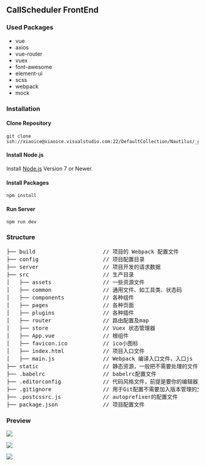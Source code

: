 ## CallScheduler FrontEnd

### Used Packages

- vue
- axios
- vue-router
- vuex
- font-awesome
- element-ui
- scss
- webpack
- mock

### Installation

#### Clone Repository

```shell
git clone ssh://xiaoice@xiaoice.visualstudio.com:22/DefaultCollection/Nautilus/_git/CallSchedulerFrontEnd
```

#### Install Node.js

Install [Node.js](https://nodejs.org/en/) Version 7 or Newer.

#### Install Packages

```
npm install
```

#### Run Server

```
npm run dev
```

### Structure

<pre>
├── build                     // 项目的 Webpack 配置文件
├── config                    // 项目配置目录
├── server                    // 项目开发的请求数据
├── src                       // 生产目录
│   ├── assets                // 一些资源文件
│   ├── common                // 通用文件、如工具类、状态码
│   ├── components            // 各种组件
│   ├── pages                 // 各种页面
│   ├── plugins               // 各种插件
│   ├── router                // 路由配置及map
│   ├── store                 // Vuex 状态管理器
│   ├── App.vue               // 根组件
│   ├── favicon.ico           // ico小图标
│   ├── index.html            // 项目入口文件
│   ├── main.js               // Webpack 编译入口文件，入口js
├── static                    // 静态资源，一般把不需要处理的文件可以放这里
├── .babelrc                  // babelrc配置文件
├── .editorconfig             // 代码风格文件，前提是要你的编辑器支持
├── .gitignore                // 用于Git配置不需要加入版本管理的文件
├── .postcssrc.js             // autoprefixer的配置文件
├── package.json              // 项目配置文件
</pre>

### Preview

![](https://ws3.sinaimg.cn/large/006tNc79gy1fgn690en5oj31d90sc7ck.jpg)

![](https://ws4.sinaimg.cn/large/006tNc79gy1fgn69vom3wj31d90sc76u.jpg)

![](https://ws4.sinaimg.cn/large/006tNc79gy1fgn6ae924wj31d90sctbn.jpg)